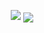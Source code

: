 <p align="center">
  <img src="bully.gif" />
    <img align="center" src="https://github-readme-stats.vercel.app/api?username=asianjack19&show_icons=true&theme=radical" />
</p>